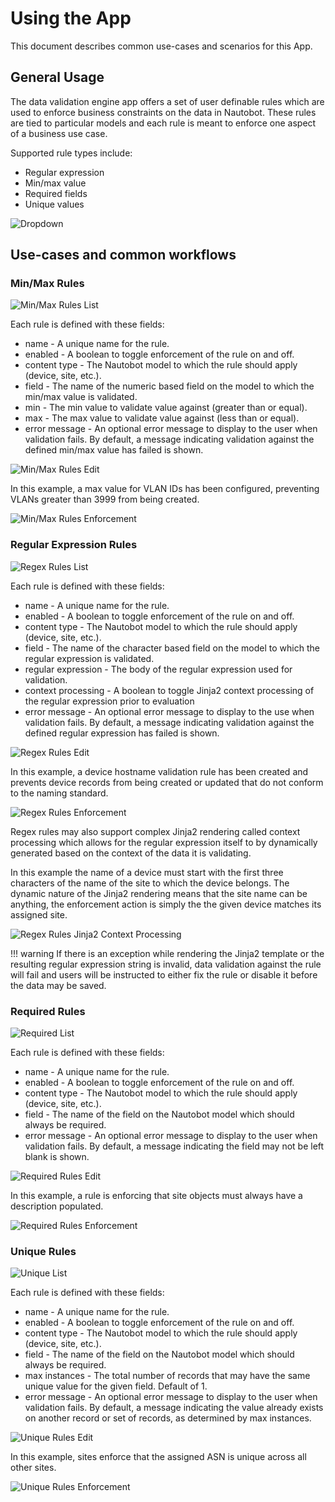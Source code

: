 # Using the App

This document describes common use-cases and scenarios for this App.

## General Usage

The data validation engine app offers a set of user definable rules which are used to enforce business constraints on the data in Nautobot. These rules are tied to particular models and each rule is meant to enforce one aspect of a business use case.

Supported rule types include:
- Regular expression
- Min/max value
- Required fields
- Unique values

![Dropdown](../images/dropdown.png)

## Use-cases and common workflows

### Min/Max Rules

![Min/Max Rules List](../images/min-max-rules-list.png)

Each rule is defined with these fields:

* name - A unique name for the rule.
* enabled - A boolean to toggle enforcement of the rule on and off.
* content type - The Nautobot model to which the rule should apply (device, site, etc.).
* field - The name of the numeric based field on the model to which the min/max value is validated.
* min - The min value to validate value against (greater than or equal).
* max - The max value to validate value against (less than or equal).
* error message - An optional error message to display to the user when validation fails. By default, a message indicating validation against the defined min/max value has failed is shown.

![Min/Max Rules Edit](../images/min-max-rules-edit.png)

In this example, a max value for VLAN IDs has been configured, preventing VLANs greater than 3999 from being created.

![Min/Max Rules Enforcement](../images/min-max-rules-enforcement.png)

### Regular Expression Rules

![Regex Rules List](../images/regex-rules-list.png)

Each rule is defined with these fields:

* name - A unique name for the rule.
* enabled - A boolean to toggle enforcement of the rule on and off.
* content type - The Nautobot model to which the rule should apply (device, site, etc.).
* field - The name of the character based field on the model to which the regular expression is validated.
* regular expression - The body of the regular expression used for validation.
* context processing - A boolean to toggle Jinja2 context processing of the regular expression prior to evaluation
* error message - An optional error message to display to the use when validation fails. By default, a message indicating validation against the defined regular expression has failed is shown.

![Regex Rules Edit](../images/regex-rules-edit.png)

In this example, a device hostname validation rule has been created and prevents device records from being created or updated that do not conform to the naming standard.

![Regex Rules Enforcement](../images/regex-rules-enforcement.png)

Regex rules may also support complex Jinja2 rendering called context processing which allows for the regular expression itself to by dynamically generated based on the context of the data it is validating.

In this example the name of a device must start with the first three characters of the name of the site to which the device belongs. The dynamic nature of the Jinja2 rendering means that the site name can be anything, the enforcement action is simply the the given device matches its assigned site.

![Regex Rules Jinja2 Context Processing](../images/regex-rules-jinja2-context-processing.png)

!!! warning
    If there is an exception while rendering the Jinja2 template or the resulting regular expression string is invalid, data validation against the rule will fail and users will be instructed to either fix the rule or disable it before the data may be saved.

### Required Rules

![Required List](../images/required-rules-list.png)

Each rule is defined with these fields:

* name - A unique name for the rule.
* enabled - A boolean to toggle enforcement of the rule on and off.
* content type - The Nautobot model to which the rule should apply (device, site, etc.).
* field - The name of the field on the Nautobot model which should always be required.
* error message - An optional error message to display to the user when validation fails. By default, a message indicating the field may not be left blank is shown.

![Required Rules Edit](../images/required-rules-edit.png)

In this example, a rule is enforcing that site objects must always have a description populated.

![Required Rules Enforcement](../images/required-rules-enforcement.png)

### Unique Rules

![Unique List](../images/unique-rules-list.png)

Each rule is defined with these fields:

* name - A unique name for the rule.
* enabled - A boolean to toggle enforcement of the rule on and off.
* content type - The Nautobot model to which the rule should apply (device, site, etc.).
* field - The name of the field on the Nautobot model which should always be required.
* max instances - The total number of records that may have the same unique value for the given field. Default of 1.
* error message - An optional error message to display to the user when validation fails. By default, a message indicating the value already exists on another record or set of records, as determined by max instances.

![Unique Rules Edit](../images/unique-rules-edit.png)

In this example, sites enforce that the assigned ASN is unique across all other sites.

![Unique Rules Enforcement](../images/unique-rules-enforcement.png)
